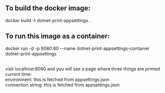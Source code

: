 ## To build the docker image:
docker build -t dotnet-print-appsettings .

## To run this image as a container:
docker run -d -p 8080:80 --name dotnet-print-appsettings-container dotnet-print-appsettings

<br>
visit localhost:8080 and you will see a page where three things are printed<br>
current time:<br>
environment: this is fetched from appsettings.json<br>
connection string: this is fetched from appsettings.json<br>
